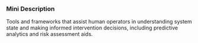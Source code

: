 ### Mini Description

Tools and frameworks that assist human operators in understanding system state and making informed intervention decisions, including predictive analytics and risk assessment aids.
